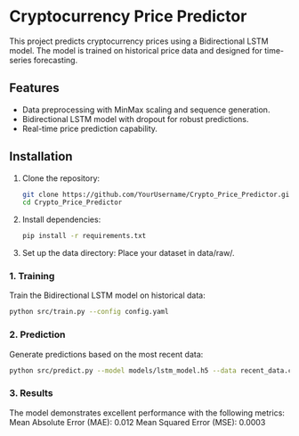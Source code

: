 # Cryptocurrency Price Predictor

This project predicts cryptocurrency prices using a Bidirectional LSTM model. The model is trained on historical price data and designed for time-series forecasting.

## Features
- Data preprocessing with MinMax scaling and sequence generation.
- Bidirectional LSTM model with dropout for robust predictions.
- Real-time price prediction capability.

## Installation
1. Clone the repository:
   ```bash
   git clone https://github.com/YourUsername/Crypto_Price_Predictor.git
   cd Crypto_Price_Predictor
2. Install dependencies:
   ```bash
   pip install -r requirements.txt
3. Set up the data directory:
    Place your dataset in data/raw/.


### **1. Training**
Train the Bidirectional LSTM model on historical data:
```bash
python src/train.py --config config.yaml
```
### **2. Prediction**
Generate predictions based on the most recent data:
```bash
python src/predict.py --model models/lstm_model.h5 --data recent_data.csv
```
### **3. Results**
The model demonstrates excellent performance with the following metrics:
   Mean Absolute Error (MAE): 0.012
   Mean Squared Error (MSE): 0.0003

